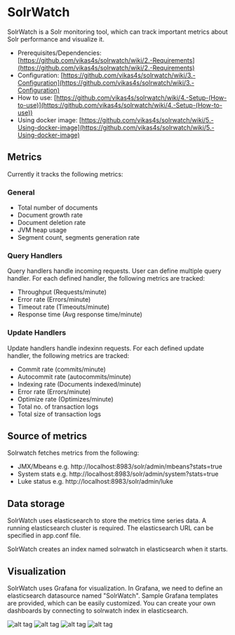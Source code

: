 # SolrWatch

SolrWatch is a Solr monitoring tool, which can track important metrics about Solr performance and visualize it. 

* Prerequisites/Dependencies: [https://github.com/vikas4s/solrwatch/wiki/2.-Requirements](https://github.com/vikas4s/solrwatch/wiki/2.-Requirements)
* Configuration: [https://github.com/vikas4s/solrwatch/wiki/3.-Configuration](https://github.com/vikas4s/solrwatch/wiki/3.-Configuration)
* How to use: [https://github.com/vikas4s/solrwatch/wiki/4.-Setup-(How-to-use)](https://github.com/vikas4s/solrwatch/wiki/4.-Setup-(How-to-use))
* Using docker image: [https://github.com/vikas4s/solrwatch/wiki/5.-Using-docker-image](https://github.com/vikas4s/solrwatch/wiki/5.-Using-docker-image)

## Metrics

Currently it tracks the following metrics:

### General

* Total number of documents
* Document growth rate
* Document deletion rate
* JVM heap usage
* Segment count, segments generation rate

### Query Handlers

Query handlers handle incoming requests. User can define multiple query handler. For each defined handler, the following metrics are tracked:

* Throughput (Requests/minute)
* Error rate (Errors/minute)
* Timeout rate (Timeouts/minute)
* Response time (Avg response time/minute)

### Update Handlers

Update handlers handle indexinn requests. For each defined update handler, the following metrics are tracked:

* Commit rate (commits/minute)
* Autocommit rate (autocommits/minute)
* Indexing rate (Documents indexed/minute)
* Error rate (Errors/minute)
* Optimize rate (Optimizes/minute)
* Total no. of transaction logs
* Total size of transaction logs

## Source of metrics

Solrwatch fetches metrics from the following:

* JMX/Mbeans e.g. http://localhost:8983/solr/admin/mbeans?stats=true
* System stats e.g. http://localhost:8983/solr/admin/system?stats=true
* Luke status e.g. http://localhost:8983/solr/admin/luke

## Data storage

SolrWatch uses elasticsearch to store the metrics time series data. A running elasticsearch cluster is required. The elasticsearch URL can be specified in app.conf file.

SolrWatch creates an index named solrwatch in elasticsearch when it starts.

## Visualization

SolrWatch uses Grafana for visualization. In Grafana, we need to define an elasticsearch datasource named "SolrWatch". Sample Grafana templates are provided, which can be easily customized. You can create your own dashboards by connecting to solrwatch index in elasticsearch.

![alt tag](https://raw.githubusercontent.com/vikas4s/solrwatch/master/share/grafana-screenshots/SolrWatch1.png)
![alt tag](https://raw.githubusercontent.com/vikas4s/solrwatch/master/share/grafana-screenshots/SolrWatch2.png)
![alt tag](https://raw.githubusercontent.com/vikas4s/solrwatch/master/share/grafana-screenshots/SolrWatch3.png)
![alt tag](https://raw.githubusercontent.com/vikas4s/solrwatch/master/share/grafana-screenshots/SolrWatch4.png)














